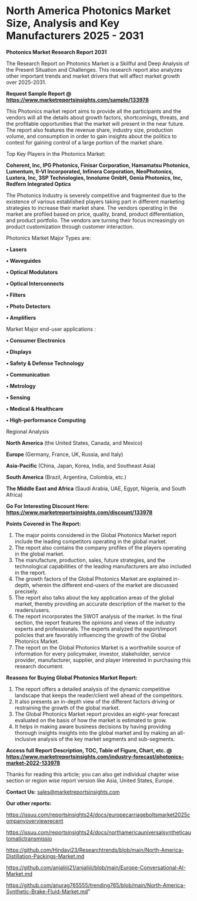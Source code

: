 # North America Photonics Market Size, Analysis and Key Manufacturers 2025 - 2031

<strong>Photonics Market Research Report 2031</strong>

The Research Report on Photonics Market is a Skillful and Deep Analysis of the Present Situation and Challenges. This research report also analyzes other important trends and market drivers that will affect market growth over 2025-2031.

<strong>Request Sample Report @ <a href=https://www.marketreportsinsights.com/sample/133978>https://www.marketreportsinsights.com/sample/133978</a></strong>

This Photonics market report aims to provide all the participants and the vendors will all the details about growth factors, shortcomings, threats, and the profitable opportunities that the market will present in the near future. The report also features the revenue share, industry size, production volume, and consumption in order to gain insights about the politics to contest for gaining control of a large portion of the market share.

Top Key Players in the Photonics Market:

<strong>Coherent, Inc, IPG Photonics, Finisar Corporation, Hamamatsu Photonics, Lumentum, II-VI Incorporated, Infinera Corporation, NeoPhotonics, Luxtera, Inc, 3SP Technologies, Innolume GmbH, Genia Photonics, Inc, Redfern Integrated Optics</strong>

The Photonics Industry is severely competitive and fragmented due to the existence of various established players taking part in different marketing strategies to increase their market share. The vendors operating in the market are profiled based on price, quality, brand, product differentiation, and product portfolio. The vendors are turning their focus increasingly on product customization through customer interaction.

Photonics Market Major Types are:

<strong>• Lasers

• Waveguides

• Optical Modulators

• Optical Interconnects

• Filters

• Photo Detectors

• Amplifiers</strong>

Market Major end-user applications :

<strong>• Consumer Electronics

• Displays

• Safety & Defense Technology

• Communication

• Metrology

• Sensing

• Medical & Healthcare

• High-performance Computing</strong>

Regional Analysis

</u><strong><b>North America</b></strong> (the United States, Canada, and Mexico)

<strong><b>Europe </b></strong>(Germany, France, UK, Russia, and Italy)

<strong><b>Asia-Pacific</b></strong> (China, Japan, Korea, India, and Southeast Asia)

<strong><b>South America</b></strong> (Brazil, Argentina, Colombia, etc.)

<strong><b>The Middle East and Africa</b></strong> (Saudi Arabia, UAE, Egypt, Nigeria, and South Africa)

<strong>Go For Interesting Discount Here: <a href=https://www.marketreportsinsights.com/discount/133978>https://www.marketreportsinsights.com/discount/133978</a></strong>

<strong>Points Covered in The Report:</strong>
<ol>
  <li>The major points considered in the Global Photonics Market report include the leading competitors operating in the global market.</li>
  <li>The report also contains the company profiles of the players operating in the global market.</li>
  <li>The manufacture, production, sales, future strategies, and the technological capabilities of the leading manufacturers are also included in the report.</li>
  <li>The growth factors of the Global Photonics Market are explained in-depth, wherein the different end-users of the market are discussed precisely.</li>
  <li>The report also talks about the key application areas of the global market, thereby providing an accurate description of the market to the readers/users.</li>
  <li>The report incorporates the SWOT analysis of the market. In the final section, the report features the opinions and views of the industry experts and professionals. The experts analyzed the export/import policies that are favorably influencing the growth of the Global Photonics Market.</li>
  <li>The report on the Global Photonics Market is a worthwhile source of information for every policymaker, investor, stakeholder, service provider, manufacturer, supplier, and player interested in purchasing this research document.</li>
</ol>
<strong>Reasons for Buying Global Photonics Market Report:</strong>

<ol>
  <li>The report offers a detailed analysis of the dynamic competitive landscape that keeps the reader/client well ahead of the competitors.</li>
  <li>It also presents an in-depth view of the different factors driving or restraining the growth of the global market.</li>
  <li>The Global Photonics Market report provides an eight-year forecast evaluated on the basis of how the market is estimated to grow.</li>
  <li>It helps in making aware business decisions by having providing thorough insights insights into the global market and by making an all-inclusive analysis of the key market segments and sub-segments.</li>
</ol>
<strong>Access full Report Description, TOC, Table of Figure, Chart, etc. @ <a href=https://www.marketreportsinsights.com/industry-forecast/photonics-market-2022-133978>https://www.marketreportsinsights.com/industry-forecast/photonics-market-2022-133978</a></strong>


Thanks for reading this article; you can also get individual chapter wise section or region wise report version like Asia, United States, Europe.

<strong>Contact Us:</strong>
sales@marketreportsinsights.com

<strong>Our other reports:</strong>

<a href=https://issuu.com/reportsinsights24/docs/europecarriageboltsmarket2025companyoverviewrecent>https://issuu.com/reportsinsights24/docs/europecarriageboltsmarket2025companyoverviewrecent</a>

<a href=https://issuu.com/reportsinsights24/docs/northamericauniversalsyntheticautomatictransmissio>https://issuu.com/reportsinsights24/docs/northamericauniversalsyntheticautomatictransmissio</a>

<a href=https://github.com/Hindavi23/Researchtrends/blob/main/North-America-Distillation-Packings-Market.md>https://github.com/Hindavi23/Researchtrends/blob/main/North-America-Distillation-Packings-Market.md</a>

<a href=https://github.com/anjaliiii21/anjaliiii/blob/main/Europe-Conversational-AI-Market.md>https://github.com/anjaliiii21/anjaliiii/blob/main/Europe-Conversational-AI-Market.md</a>

<a href=https://github.com/anurag765555/trending765/blob/main/North-America-Synthetic-Brake-Fluid-Market.md>https://github.com/anurag765555/trending765/blob/main/North-America-Synthetic-Brake-Fluid-Market.md</a>"
